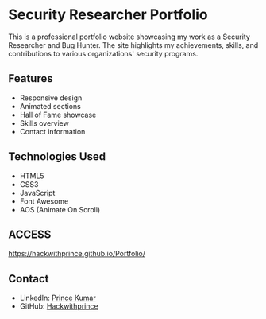# Security Researcher Portfolio

This is a professional portfolio website showcasing my work as a Security Researcher and Bug Hunter. The site highlights my achievements, skills, and contributions to various organizations' security programs.

## Features

- Responsive design
- Animated sections
- Hall of Fame showcase
- Skills overview
- Contact information

## Technologies Used

- HTML5
- CSS3
- JavaScript
- Font Awesome
- AOS (Animate On Scroll)

## ACCESS 

https://hackwithprince.github.io/Portfolio/

## Contact

- LinkedIn: [Prince Kumar](https://www.linkedin.com/in/prince-kumar-187b0b268)
- GitHub: [Hackwithprince](https://github.com/Hackwithprince)
